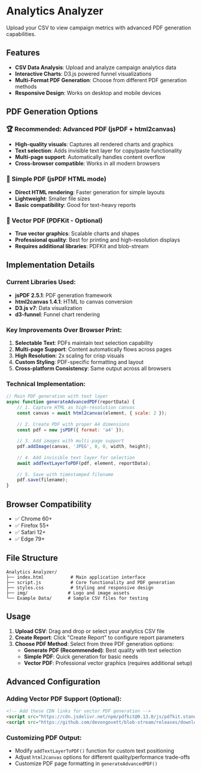 # Analytics Analyzer

Upload your CSV to view campaign metrics with advanced PDF generation capabilities.

## Features

- **CSV Data Analysis**: Upload and analyze campaign analytics data
- **Interactive Charts**: D3.js powered funnel visualizations
- **Multi-Format PDF Generation**: Choose from different PDF generation methods
- **Responsive Design**: Works on desktop and mobile devices

## PDF Generation Options

### 🏆 Recommended: Advanced PDF (jsPDF + html2canvas)
- **High-quality visuals**: Captures all rendered charts and graphics
- **Text selection**: Adds invisible text layer for copy/paste functionality
- **Multi-page support**: Automatically handles content overflow
- **Cross-browser compatible**: Works in all modern browsers

### 📄 Simple PDF (jsPDF HTML mode)
- **Direct HTML rendering**: Faster generation for simple layouts
- **Lightweight**: Smaller file sizes
- **Basic compatibility**: Good for text-heavy reports

### 🎨 Vector PDF (PDFKit - Optional)
- **True vector graphics**: Scalable charts and shapes
- **Professional quality**: Best for printing and high-resolution displays
- **Requires additional libraries**: PDFKit and blob-stream

## Implementation Details

### Current Libraries Used:
- **jsPDF 2.5.1**: PDF generation framework
- **html2canvas 1.4.1**: HTML to canvas conversion
- **D3.js v7**: Data visualization
- **d3-funnel**: Funnel chart rendering

### Key Improvements Over Browser Print:
1. **Selectable Text**: PDFs maintain text selection capability
2. **Multi-page Support**: Content automatically flows across pages
3. **High Resolution**: 2x scaling for crisp visuals
4. **Custom Styling**: PDF-specific formatting and layout
5. **Cross-platform Consistency**: Same output across all browsers

### Technical Implementation:

```javascript
// Main PDF generation with text layer
async function generateAdvancedPDF(reportData) {
    // 1. Capture HTML as high-resolution canvas
    const canvas = await html2canvas(element, { scale: 2 });
    
    // 2. Create PDF with proper A4 dimensions
    const pdf = new jsPDF({ format: 'a4' });
    
    // 3. Add images with multi-page support
    pdf.addImage(canvas, 'JPEG', 0, 0, width, height);
    
    // 4. Add invisible text layer for selection
    await addTextLayerToPDF(pdf, element, reportData);
    
    // 5. Save with timestamped filename
    pdf.save(filename);
}
```

## Browser Compatibility

- ✅ Chrome 60+
- ✅ Firefox 55+
- ✅ Safari 12+
- ✅ Edge 79+

## File Structure

```
Analytics Analyzer/
├── index.html          # Main application interface
├── script.js           # Core functionality and PDF generation
├── styles.css          # Styling and responsive design
├── img/               # Logo and image assets
└── Example Data/      # Sample CSV files for testing
```

## Usage

1. **Upload CSV**: Drag and drop or select your analytics CSV file
2. **Create Report**: Click "Create Report" to configure report parameters
3. **Choose PDF Method**: Select from three PDF generation options:
   - **Generate PDF (Recommended)**: Best quality with text selection
   - **Simple PDF**: Quick generation for basic needs
   - **Vector PDF**: Professional vector graphics (requires additional setup)

## Advanced Configuration

### Adding Vector PDF Support (Optional):
```html
<!-- Add these CDN links for vector PDF generation -->
<script src="https://cdn.jsdelivr.net/npm/pdfkit@0.13.0/js/pdfkit.standalone.js"></script>
<script src="https://github.com/devongovett/blob-stream/releases/download/v0.1.3/blob-stream.js"></script>
```

### Customizing PDF Output:
- Modify `addTextLayerToPDF()` function for custom text positioning
- Adjust `html2canvas` options for different quality/performance trade-offs
- Customize PDF page formatting in `generateAdvancedPDF()` 